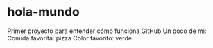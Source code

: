 # hola-mundo
Primer proyecto para entender cómo funciona GitHub
Un poco de mi: 
Comida favorita: pizza
Color favorito: verde
